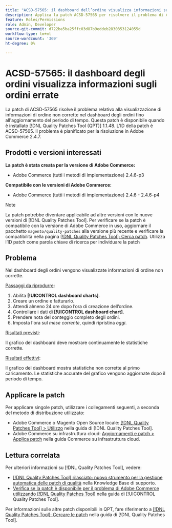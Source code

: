 ```yaml
---
title: "ACSD-57565: il dashboard dell’ordine visualizza informazioni sull’ordine non corrette"
description: Applica la patch ACSD-57565 per risolvere il problema di Adobe Commerce, a causa del quale il dashboard degli ordini visualizza informazioni di ordine errate fino all’aggiornamento del periodo di tempo.
feature: Roles/Permissions
role: Admin, Developer
source-git-commit: d722ba5ba25ffc03d87b9eddeb2830353124055d
workflow-type: tm+mt
source-wordcount: '369'
ht-degree: 0%

---
```


# ACSD-57565: il dashboard degli ordini visualizza informazioni sugli ordini errate

La patch di ACSD-57565 risolve il problema relativo alla visualizzazione di informazioni di ordine non corrette nel dashboard degli ordini fino all&#39;aggiornamento del periodo di tempo. Questa patch è disponibile quando è installato [!DNL Quality Patches Tool (QPT)] 1.1.48. L’ID della patch è ACSD-57565. Il problema è pianificato per la risoluzione in Adobe Commerce 2.4.7.

## Prodotti e versioni interessati

**La patch è stata creata per la versione di Adobe Commerce:**

* Adobe Commerce (tutti i metodi di implementazione) 2.4.6-p3

**Compatibile con le versioni di Adobe Commerce:**

* Adobe Commerce (tutti i metodi di implementazione) 2.4.6 - 2.4.6-p4

>[!NOTE]
>
>La patch potrebbe diventare applicabile ad altre versioni con le nuove versioni di [!DNL Quality Patches Tool]. Per verificare se la patch è compatibile con la versione di Adobe Commerce in uso, aggiornare il pacchetto `magento/quality-patches` alla versione più recente e verificare la compatibilità nella pagina [[!DNL Quality Patches Tool]: Cerca patch](https://experienceleague.adobe.com/tools/commerce-quality-patches/index.html). Utilizza l’ID patch come parola chiave di ricerca per individuare la patch

## Problema

Nel dashboard degli ordini vengono visualizzate informazioni di ordine non corrette.

<u>Passaggi da riprodurre</u>:

1. Abilita **[!UICONTROL dashboard charts]**.
1. Creare un ordine e fatturarlo.
1. Attendi almeno 24 ore dopo l’ora di creazione dell’ordine.
1. Controllare i dati di **[!UICONTROL dashboard chart]**.
1. Prendere nota del conteggio completo degli ordini.
1. Imposta l&#39;ora sul *mese corrente*, quindi ripristina *oggi*.

<u>Risultati previsti</u>:

Il grafico del dashboard deve mostrare continuamente le statistiche corrette.

<u>Risultati effettivi</u>:

Il grafico del dashboard mostra statistiche non corrette al primo caricamento. Le statistiche accurate del grafico vengono aggiornate dopo il periodo di tempo.

## Applicare la patch

Per applicare singole patch, utilizzare i collegamenti seguenti, a seconda del metodo di distribuzione utilizzato:

* Adobe Commerce o Magento Open Source locale: [[!DNL Quality Patches Tool] > Utilizzo](https://experienceleague.adobe.com/docs/commerce-operations/tools/quality-patches-tool/usage.html) nella guida di [!DNL Quality Patches Tool].
* Adobe Commerce su infrastruttura cloud: [Aggiornamenti e patch > Applica patch](https://experienceleague.adobe.com/docs/commerce-cloud-service/user-guide/develop/upgrade/apply-patches.html) nella guida Commerce su infrastruttura cloud.

## Lettura correlata

Per ulteriori informazioni su [!DNL Quality Patches Tool], vedere:

* [[!DNL Quality Patches Tool] rilasciato: nuovo strumento per la gestione automatica delle patch di qualità](https://experienceleague.adobe.com/en/docs/commerce-knowledge-base/kb/announcements/commerce-announcements/magento-quality-patches-released-new-tool-to-self-serve-quality-patches) nella Knowledge Base di supporto.
* [Verifica se la patch è disponibile per il problema di Adobe Commerce utilizzando  [!DNL Quality Patches Tool]](/help/tools/quality-patches-tool/patches-available-in-qpt/check-patch-for-magento-issue-with-magento-quality-patches.md) nella guida di [!UICONTROL Quality Patches Tool].


Per informazioni sulle altre patch disponibili in QPT, fare riferimento a [[!DNL Quality Patches Tool]: Cercare le patch](https://experienceleague.adobe.com/tools/commerce-quality-patches/index.html) nella guida di [!DNL Quality Patches Tool].
